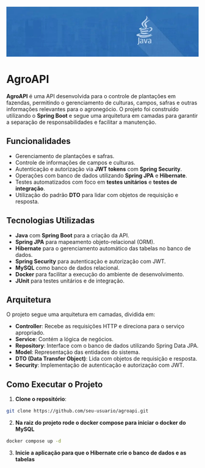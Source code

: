 ![Java Spring Boot Banner](images/banner.jfif)

# AgroAPI

**AgroAPI** é uma API desenvolvida para o controle de plantações em fazendas, permitindo o gerenciamento de culturas, campos, safras e outras informações relevantes para o agronegócio. O projeto foi construído utilizando o **Spring Boot** e segue uma arquitetura em camadas para garantir a separação de responsabilidades e facilitar a manutenção.

## Funcionalidades

- Gerenciamento de plantações e safras.
- Controle de informações de campos e culturas.
- Autenticação e autorização via **JWT tokens** com **Spring Security**.
- Operações com banco de dados utilizando **Spring JPA** e **Hibernate**.
- Testes automatizados com foco em **testes unitários** e **testes de integração**.
- Utilização do padrão **DTO** para lidar com objetos de requisição e resposta.

## Tecnologias Utilizadas

- **Java** com **Spring Boot** para a criação da API.
- **Spring JPA** para mapeamento objeto-relacional (ORM).
- **Hibernate** para o gerenciamento automático das tabelas no banco de dados.
- **Spring Security** para autenticação e autorização com JWT.
- **MySQL** como banco de dados relacional.
- **Docker** para facilitar a execução do ambiente de desenvolvimento.
- **JUnit** para testes unitários e de integração.

## Arquitetura

O projeto segue uma arquitetura em camadas, dividida em:

- **Controller**: Recebe as requisições HTTP e direciona para o serviço apropriado.
- **Service**: Contém a lógica de negócios.
- **Repository**: Interface com o banco de dados utilizando Spring Data JPA.
- **Model**: Representação das entidades do sistema.
- **DTO (Data Transfer Object)**: Lida com objetos de requisição e resposta.
- **Security**: Implementação de autenticação e autorização com JWT.

## Como Executar o Projeto

1. **Clone o repositório**:

```bash
git clone https://github.com/seu-usuario/agroapi.git
```

2. **Na raiz do projeto rode o docker compose para iniciar o docker do MySQL**

```bash
docker compose up -d
```

3. **Inicie a aplicação para que o Hibernate crie o banco de dados e as tabelas**

